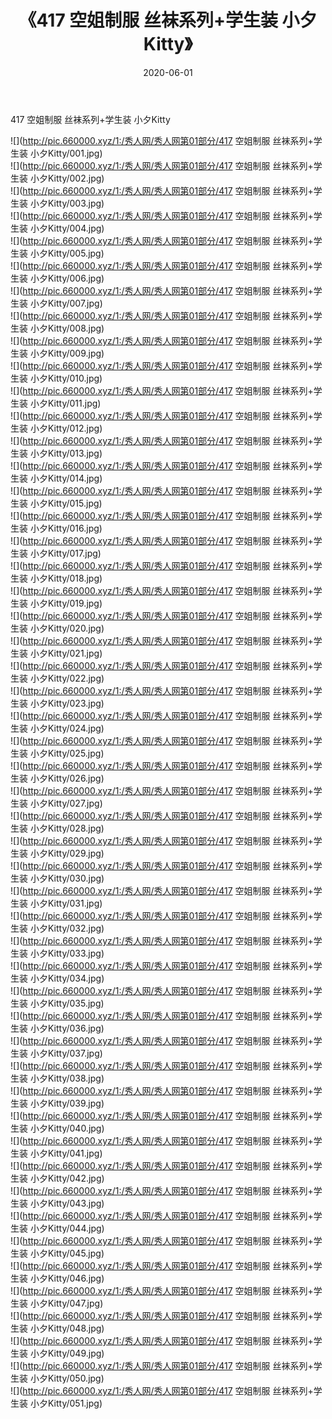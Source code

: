 ﻿---
layout: post
title:  《417 空姐制服 丝袜系列+学生装 小夕Kitty》
date:   2020-06-01
img: http://pic.660000.xyz/1:/秀人网/秀人网第01部分/417 空姐制服 丝袜系列+学生装 小夕Kitty/000.jpg
categories: [美女, 清纯, 唯美]
---

417 空姐制服 丝袜系列+学生装 小夕Kitty

  ![](http://pic.660000.xyz/1:/秀人网/秀人网第01部分/417 空姐制服 丝袜系列+学生装 小夕Kitty/001.jpg) <br> ![](http://pic.660000.xyz/1:/秀人网/秀人网第01部分/417 空姐制服 丝袜系列+学生装 小夕Kitty/002.jpg) <br> ![](http://pic.660000.xyz/1:/秀人网/秀人网第01部分/417 空姐制服 丝袜系列+学生装 小夕Kitty/003.jpg) <br> ![](http://pic.660000.xyz/1:/秀人网/秀人网第01部分/417 空姐制服 丝袜系列+学生装 小夕Kitty/004.jpg) <br> ![](http://pic.660000.xyz/1:/秀人网/秀人网第01部分/417 空姐制服 丝袜系列+学生装 小夕Kitty/005.jpg) <br> ![](http://pic.660000.xyz/1:/秀人网/秀人网第01部分/417 空姐制服 丝袜系列+学生装 小夕Kitty/006.jpg) <br> ![](http://pic.660000.xyz/1:/秀人网/秀人网第01部分/417 空姐制服 丝袜系列+学生装 小夕Kitty/007.jpg) <br> ![](http://pic.660000.xyz/1:/秀人网/秀人网第01部分/417 空姐制服 丝袜系列+学生装 小夕Kitty/008.jpg) <br> ![](http://pic.660000.xyz/1:/秀人网/秀人网第01部分/417 空姐制服 丝袜系列+学生装 小夕Kitty/009.jpg) <br> ![](http://pic.660000.xyz/1:/秀人网/秀人网第01部分/417 空姐制服 丝袜系列+学生装 小夕Kitty/010.jpg) <br> ![](http://pic.660000.xyz/1:/秀人网/秀人网第01部分/417 空姐制服 丝袜系列+学生装 小夕Kitty/011.jpg) <br> ![](http://pic.660000.xyz/1:/秀人网/秀人网第01部分/417 空姐制服 丝袜系列+学生装 小夕Kitty/012.jpg) <br> ![](http://pic.660000.xyz/1:/秀人网/秀人网第01部分/417 空姐制服 丝袜系列+学生装 小夕Kitty/013.jpg) <br> ![](http://pic.660000.xyz/1:/秀人网/秀人网第01部分/417 空姐制服 丝袜系列+学生装 小夕Kitty/014.jpg) <br> ![](http://pic.660000.xyz/1:/秀人网/秀人网第01部分/417 空姐制服 丝袜系列+学生装 小夕Kitty/015.jpg) <br> ![](http://pic.660000.xyz/1:/秀人网/秀人网第01部分/417 空姐制服 丝袜系列+学生装 小夕Kitty/016.jpg) <br> ![](http://pic.660000.xyz/1:/秀人网/秀人网第01部分/417 空姐制服 丝袜系列+学生装 小夕Kitty/017.jpg) <br> ![](http://pic.660000.xyz/1:/秀人网/秀人网第01部分/417 空姐制服 丝袜系列+学生装 小夕Kitty/018.jpg) <br> ![](http://pic.660000.xyz/1:/秀人网/秀人网第01部分/417 空姐制服 丝袜系列+学生装 小夕Kitty/019.jpg) <br> ![](http://pic.660000.xyz/1:/秀人网/秀人网第01部分/417 空姐制服 丝袜系列+学生装 小夕Kitty/020.jpg) <br> ![](http://pic.660000.xyz/1:/秀人网/秀人网第01部分/417 空姐制服 丝袜系列+学生装 小夕Kitty/021.jpg) <br> ![](http://pic.660000.xyz/1:/秀人网/秀人网第01部分/417 空姐制服 丝袜系列+学生装 小夕Kitty/022.jpg) <br> ![](http://pic.660000.xyz/1:/秀人网/秀人网第01部分/417 空姐制服 丝袜系列+学生装 小夕Kitty/023.jpg) <br> ![](http://pic.660000.xyz/1:/秀人网/秀人网第01部分/417 空姐制服 丝袜系列+学生装 小夕Kitty/024.jpg) <br> ![](http://pic.660000.xyz/1:/秀人网/秀人网第01部分/417 空姐制服 丝袜系列+学生装 小夕Kitty/025.jpg) <br> ![](http://pic.660000.xyz/1:/秀人网/秀人网第01部分/417 空姐制服 丝袜系列+学生装 小夕Kitty/026.jpg) <br> ![](http://pic.660000.xyz/1:/秀人网/秀人网第01部分/417 空姐制服 丝袜系列+学生装 小夕Kitty/027.jpg) <br> ![](http://pic.660000.xyz/1:/秀人网/秀人网第01部分/417 空姐制服 丝袜系列+学生装 小夕Kitty/028.jpg) <br> ![](http://pic.660000.xyz/1:/秀人网/秀人网第01部分/417 空姐制服 丝袜系列+学生装 小夕Kitty/029.jpg) <br> ![](http://pic.660000.xyz/1:/秀人网/秀人网第01部分/417 空姐制服 丝袜系列+学生装 小夕Kitty/030.jpg) <br> ![](http://pic.660000.xyz/1:/秀人网/秀人网第01部分/417 空姐制服 丝袜系列+学生装 小夕Kitty/031.jpg) <br> ![](http://pic.660000.xyz/1:/秀人网/秀人网第01部分/417 空姐制服 丝袜系列+学生装 小夕Kitty/032.jpg) <br> ![](http://pic.660000.xyz/1:/秀人网/秀人网第01部分/417 空姐制服 丝袜系列+学生装 小夕Kitty/033.jpg) <br> ![](http://pic.660000.xyz/1:/秀人网/秀人网第01部分/417 空姐制服 丝袜系列+学生装 小夕Kitty/034.jpg) <br> ![](http://pic.660000.xyz/1:/秀人网/秀人网第01部分/417 空姐制服 丝袜系列+学生装 小夕Kitty/035.jpg) <br> ![](http://pic.660000.xyz/1:/秀人网/秀人网第01部分/417 空姐制服 丝袜系列+学生装 小夕Kitty/036.jpg) <br> ![](http://pic.660000.xyz/1:/秀人网/秀人网第01部分/417 空姐制服 丝袜系列+学生装 小夕Kitty/037.jpg) <br> ![](http://pic.660000.xyz/1:/秀人网/秀人网第01部分/417 空姐制服 丝袜系列+学生装 小夕Kitty/038.jpg) <br> ![](http://pic.660000.xyz/1:/秀人网/秀人网第01部分/417 空姐制服 丝袜系列+学生装 小夕Kitty/039.jpg) <br> ![](http://pic.660000.xyz/1:/秀人网/秀人网第01部分/417 空姐制服 丝袜系列+学生装 小夕Kitty/040.jpg) <br> ![](http://pic.660000.xyz/1:/秀人网/秀人网第01部分/417 空姐制服 丝袜系列+学生装 小夕Kitty/041.jpg) <br> ![](http://pic.660000.xyz/1:/秀人网/秀人网第01部分/417 空姐制服 丝袜系列+学生装 小夕Kitty/042.jpg) <br> ![](http://pic.660000.xyz/1:/秀人网/秀人网第01部分/417 空姐制服 丝袜系列+学生装 小夕Kitty/043.jpg) <br> ![](http://pic.660000.xyz/1:/秀人网/秀人网第01部分/417 空姐制服 丝袜系列+学生装 小夕Kitty/044.jpg) <br> ![](http://pic.660000.xyz/1:/秀人网/秀人网第01部分/417 空姐制服 丝袜系列+学生装 小夕Kitty/045.jpg) <br> ![](http://pic.660000.xyz/1:/秀人网/秀人网第01部分/417 空姐制服 丝袜系列+学生装 小夕Kitty/046.jpg) <br> ![](http://pic.660000.xyz/1:/秀人网/秀人网第01部分/417 空姐制服 丝袜系列+学生装 小夕Kitty/047.jpg) <br> ![](http://pic.660000.xyz/1:/秀人网/秀人网第01部分/417 空姐制服 丝袜系列+学生装 小夕Kitty/048.jpg) <br> ![](http://pic.660000.xyz/1:/秀人网/秀人网第01部分/417 空姐制服 丝袜系列+学生装 小夕Kitty/049.jpg) <br> ![](http://pic.660000.xyz/1:/秀人网/秀人网第01部分/417 空姐制服 丝袜系列+学生装 小夕Kitty/050.jpg) <br> ![](http://pic.660000.xyz/1:/秀人网/秀人网第01部分/417 空姐制服 丝袜系列+学生装 小夕Kitty/051.jpg) <br>